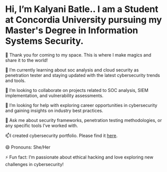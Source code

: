 # Hi, I’m Kalyani Batle.. I am a Student at Concordia University pursuing my Master's Degree in Information Systems Security.


🔭 Thank you for coming to my space. This is where I make magics and share it to the world!

🌱 I’m currently learning about soc analysis and cloud security as  penetration tester and staying updated with the latest cybersecurity trends and tools.

👯 I’m looking to collaborate on projects related to SOC analysis, SIEM implementation, and vulnerability assessments.

🤔 I’m looking for help with exploring career opportunities in cybersecurity and gaining insights on industry best practices.

💬 Ask me about security frameworks, penetration testing methodologies, or any specific tools I’ve worked with.

📫I created cybersecurity portfolio. Please find it [here](https://github.com/highfunctioning/github.io).


😄 Pronouns: She/Her

⚡ Fun fact: I’m passionate about ethical hacking and love exploring new challenges in cybersecurity!
